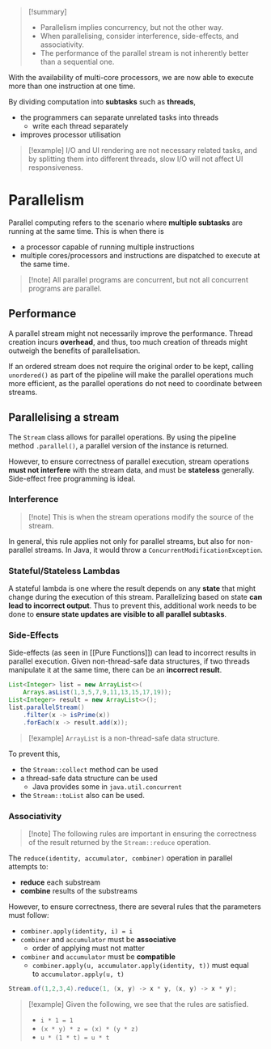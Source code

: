 > [!summary] 
> 
> - Parallelism implies concurrency, but not the other way.
> - When parallelising, consider interference, side-effects, and associativity.
> - The performance of the parallel stream is not inherently better than a sequential one.

With the availability of multi-core processors, we are now able to execute more than one instruction at one time. 

By dividing computation into **subtasks** such as **threads**,
- the programmers can separate unrelated tasks into threads
	- write each thread separately
- improves processor utilisation

> [!example] I/O and UI rendering are not necessary related tasks, and by splitting them into different threads, slow I/O will not affect UI responsiveness.

# Parallelism

Parallel computing refers to the scenario where **multiple subtasks** are running at the same time. This is when there is
- a processor capable of running multiple instructions
- multiple cores/processors and instructions are dispatched to execute at the same time.

> [!note] All parallel programs are concurrent, but not all concurrent programs are parallel.

## Performance

A parallel stream might not necessarily improve the performance. Thread creation incurs **overhead**, and thus, too much creation of threads might outweigh the benefits of parallelisation.

If an ordered stream does not require the original order to be kept, calling `unordered()` as part of the pipeline will make the parallel operations much more efficient, as the parallel operations do not need to coordinate between streams.

## Parallelising a stream

The `Stream` class allows for parallel operations. By using the pipeline method `.parallel()`, a parallel version of the instance is returned.

However, to ensure correctness of parallel execution, stream operations **must not interfere** with the stream data, and must be **stateless** generally. Side-effect free programming is ideal.

### Interference

> [!note] This is when the stream operations modify the source of the stream.

In general, this rule applies not only for parallel streams, but also for non-parallel streams. In Java, it would throw a `ConcurrentModificationException`.

### Stateful/Stateless Lambdas

A stateful lambda is one where the result depends on any **state** that might change during the execution of this stream. Parallelizing based on state **can lead to incorrect output**. Thus to prevent this, additional work needs to be done to **ensure state updates are visible to all parallel subtasks**.

### Side-Effects

Side-effects (as seen in [[Pure Functions]]) can lead to incorrect results in parallel execution. Given non-thread-safe data structures, if two threads manipulate it at the same time, there can be an **incorrect result**.

```Java
List<Integer> list = new ArrayList<>(
    Arrays.asList(1,3,5,7,9,11,13,15,17,19));
List<Integer> result = new ArrayList<>();
list.parallelStream()
    .filter(x -> isPrime(x))
    .forEach(x -> result.add(x));
```
> [!example]
> `ArrayList` is a non-thread-safe data structure.

To prevent this,
- the `Stream::collect` method can be used
- a thread-safe data structure can be used
	- Java provides some in `java.util.concurrent`
- the `Stream::toList` also can be used.

### Associativity

> [!note] The following rules are important in ensuring the correctness of the result returned by the `Stream::reduce` operation.

The `reduce(identity, accumulator, combiner)` operation in parallel attempts to:
- **reduce** each substream
- **combine** results of the substreams

However, to ensure correctness, there are several rules that the parameters must follow:
- `combiner.apply(identity, i) = i`
- `combiner` and `accumulator` must be **associative** 
	- order of applying must not matter
- `combiner` and `accumulator` must be **compatible**
	- `combiner.apply(u, accumulator.apply(identity, t))` must equal to `accumulator.apply(u, t)`

```Java
Stream.of(1,2,3,4).reduce(1, (x, y) -> x * y, (x, y) -> x * y);
```
> [!example] 
> Given the following, we see that the rules are satisfied.
> 
> - `i * 1 = 1`
> - `(x * y) * z = (x) * (y * z)`
> - `u * (1 * t) = u * t`

